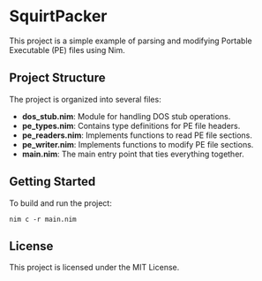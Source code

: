 # SquirtPacker

This project is a simple example of parsing and modifying Portable Executable (PE) files using Nim.

## Project Structure

The project is organized into several files:
- **dos_stub.nim**: Module for handling DOS stub operations.
- **pe_types.nim**: Contains type definitions for PE file headers.
- **pe_readers.nim**: Implements functions to read  PE file sections.
- **pe_writer.nim**: Implements functions to modify PE file sections.
- **main.nim**: The main entry point that ties everything together.

## Getting Started

To build and run the project:
```
nim c -r main.nim
```

## License

This project is licensed under the MIT License.